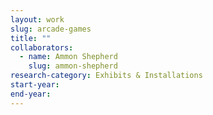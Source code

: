 ```yaml
---
layout: work
slug: arcade-games
title: ""
collaborators: 
  - name: Ammon Shepherd
    slug: ammon-shepherd
research-category: Exhibits & Installations
start-year:
end-year: 
---
```

